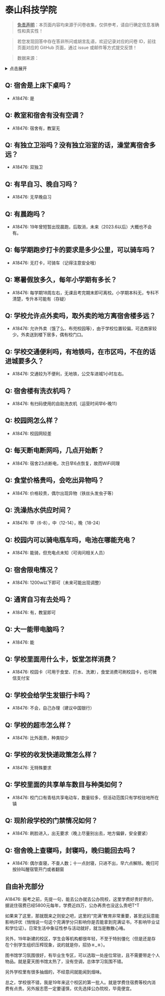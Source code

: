 # 泰山科技学院

> [免责声明](https://colleges.chat/#_3)：本页面内容均来源于问卷收集，仅供参考，请自行确定信息准确性和真实性！

> 若您发现回答中存在答非所问或胡言乱语，欢迎记录对应的问卷 ID，前往页面对应的 GitHub 页面，通过 issue 或邮件等方式提交反馈！

> 数据来源：

<details><summary>点击展开</summary>
<ul>
<li>A18476: 匿名 (2023 年 06 月)</li>
</ul>
</details>

## Q: 宿舍是上床下桌吗？

- A18476: 是

## Q: 教室和宿舍有没有空调？

- A18476: 宿舍有，教室无

## Q: 有独立卫浴吗？没有独立浴室的话，澡堂离宿舍多远？

- A18476: 双独卫

## Q: 有早自习、晚自习吗？

- A18476: 无早晚自习

## Q: 有晨跑吗？

- A18476: 19年曾短暂出现晨跑，后取消，未来（2023.6以后）大概也不会有。

## Q: 每学期跑步打卡的要求是多少公里，可以骑车吗？

- A18476: 无打卡，可骑车（记得注意安全哦）

## Q: 寒暑假放多久，每年小学期有多长？

- A18476: 每学期18周左右，无课且考完期末即可离校。小学期本科无，专科不清楚，专升本可能有（存疑）

## Q: 学校允许点外卖吗，取外卖的地方离宿舍楼多远？

- A18476: 允许外卖（饿了么、布兜校园等），由于学校位置较偏，可选商家较少。外卖送到楼下居多，偶有校门口。

## Q: 学校交通便利吗，有地铁吗，在市区吗，不在的话进城要多久？

- A18476: 交通较为不便利，无地铁，公交车进城1小时左右。

## Q: 宿舍楼有洗衣机吗？

- A18476: 有扫码使用的自助洗衣机（运营时间早6-晚11）

## Q: 校园网怎么样？

- A18476: 校园网较差

## Q: 每天断电断网吗，几点开始断？

- A18476: 宿舍23点断电，次日早6点恢复，故而WiFi同理

## Q: 食堂价格贵吗，会吃出异物吗？

- A18476: 价格较贵，偶尔出现异物（铁丝头发虫子等）

## Q: 洗澡热水供应时间？

- A18476: 早（6-8），中（12-14），晚（18-24）

## Q: 校园内可以骑电瓶车吗，电池在哪能充电？

- A18476: 能骑，但充电点未知（可询问相关人员）

## Q: 宿舍限电情况？

- A18476: 1200w以下即可（未来可能出现调整）

## Q: 通宵自习有去处吗？

- A18476: 有，教室即可

## Q: 大一能带电脑吗？

- A18476: 能

## Q: 学校里面用什么卡，饭堂怎样消费？

- A18476: 校园卡（可用于食堂、打水、洗漱），食堂消费可刷校园卡，也可微信支付宝

## Q: 学校会给学生发银行卡吗？

- A18476: 不会，自己办理（建议中国银行）

## Q: 学校的超市怎么样？

- A18476: 比外面贵，种类较少

## Q: 学校的收发快递政策怎么样？

- A18476: 无特殊要求

## Q: 学校里面的共享单车数目与种类如何？

- A18476: 校门口有青桔共享电动车，数量较多，但活动范围只有学校驻地所在镇

## Q: 现阶段学校的门禁情况如何？

- A18476: 刷脸进入，出无要求（晚上尽量别出去，地方偏僻，安全要紧）

## Q: 宿舍晚上查寝吗，封寝吗，晚归能回去吗？

- A18476: 偶尔查寝，不查人数；十一点封寝，只进不出，早六点解除。晚归可按铃叫醒宿管开门或者翻窗

## 自由补充部分

A18476: 报考之前，先提一句，能去公办就去公办院校，这里学费好贵好贵的，据说住宿费已经5800元每年，学费近四万，公办再贵也没这么贵吧T^T

如果来了这里，那就既来之则安之吧，这里的“完满”教育非常重要，甚至这玩意能影响评优（悄悄说一句这个完满学分只影响你是否能拿到完满证书，不影响毕业证和学位证）。日常生活中象征性参与活动就好，就当是散散心咯。

另外，19年新建的校区，学生会等机构都很年轻，不至于特别僵化（但是还是存在个别学生组织压榨现象，说的就是你，招协ㅍ\_ㅍ）。

图书馆学习氛围很好，有毕业生专区，可以选取一处座位常驻，且不需要带走个人物品。就是夏天图书馆太热了，没有空调，总体学习氛围不错。

另外学校里有很多抽烟的，不经意间就能闻到烟味。



总之，学校很不错，我是19年来这个校区的第一批人。就是学费住宿费等校内消费有点贵。另外报志愿一定要谨慎，优先选择公办院校，毕竟便宜。